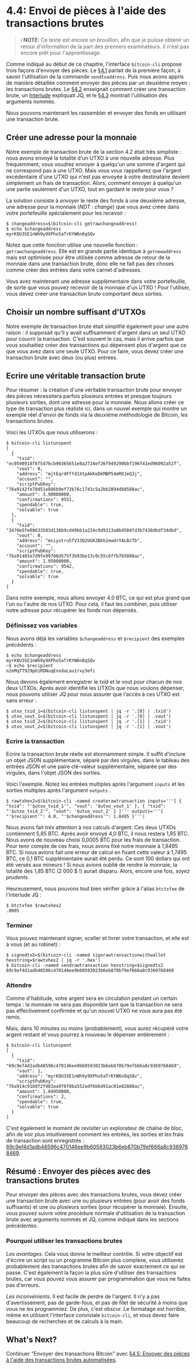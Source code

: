 # 4.4: Envoi de pièces à l'aide des transactions brutes

> :information_source: **NOTE:** Ce texte est encore un brouillon, afin que je puisse obtenir un retour d'information de la part des premiers examinateurs. Il n'est pas encore prêt pour l'apprentissage.

Comme indiqué au début de ce chapitre, l'interface `bitcoin-cli` propose trois façons d'envoyer des pièces. Le [§4.1](04_1_Envoi_de_pieces_par_la_voie_la_plus_simple.md) parlait de la première façon, à savoir l'utilisation de la commande `sendtoaddress`. Puis nous avons appris de manière détaillée comment envoyer des pièces par un deuxième moyen : les transactions brutes. Le [§4.2](04_2_Creation_d_une_transaction_brute.md) enseignait comment créer une transaction brute, un [Interlude](04_2__Interlude_Utilisation_de_JQ.md) expliquait JQ, et le [§4.3](04_3_Creation_d_une_transaction_brute_avec_des_arguments_nommes.md) montrait l'utilisation des arguments nommés.

Nous pouvons maintenant les rassembler et envoyer des fonds en utilisant une transaction brute.

## Créer une adresse pour la monnaie

Notre exemple de transaction brute de la section 4.2 était très simpliste : nous avons envoyé la totalité d'un UTXO à une nouvelle adresse. Plus fréquemment, vous voudrez envoyer à quelqu'un une somme d'argent qui ne correspond pas à une UTXO. Mais vous vous rappellerez que l'argent excédentaire d'une UTXO qui n'est pas envoyée à votre destinataire devient simplement un frais de transaction. Alors, comment envoyer à quelqu'un une partie seulement d'un UTXO, tout en gardant le reste pour vous ?

La solution consiste à _envoyer_ le reste des fonds à une deuxième adresse, une adresse pour la monnaie (_NDT : change_) que vous avez créée dans votre portefeuille spécialement pour les recevoir :

```
$ changeaddress=$(bitcoin-cli getrawchangeaddress)
$ echo $changeaddress
myrK8U3SE1nWh9y9XPho5aTrKYW6n8qSQv
```
Notez que cette fonction utilise une nouvelle fonction : `getrawchangeaddress`. Elle est en grande partie identique à `getnewaddress` mais est optimisée pour être utilisée comme adresse de retour de la monnaie dans une transaction brute, donc elle ne fait pas des choses comme créer des entrées dans votre carnet d'adresses.

Vous avez maintenant une adresse supplémentaire dans votre portefeuille, de sorte que vous pouvez recevoir de la monnaie d'un UTXO ! Pour l'utiliser, vous devez créer une transaction brute comportant deux sorties.

## Choisir un nombre suffisant d'UTXOs

Notre exemple de transaction brute était simplifié également pour une autre raison : il supposait qu'il y avait suffisamment d'argent dans un seul UTXO pour couvrir la transaction. C'est souvent le cas, mais il arrive parfois que vous souhaitiez créer des transactions qui dépensent plus d'argent que ce que vous avez dans une seule UTXO. Pour ce faire, vous devez créer une transaction brute avec deux (ou plus) entrées.

## Ecrire une véritable transaction brute

Pour résumer : la création d'une véritable transaction brute pour envoyer des pièces nécessitera parfois plusieurs entrées et presque toujours plusieurs sorties, dont une adresse pour la monnaie. Nous allons créer ce type de transaction plus réaliste ici, dans un nouvel exemple qui montre un exemple réel d'envoi de fonds via la deuxième méthodologie de Bitcoin, les transactions brutes.

Voici les UTXOs que nous utiliserons :

```
$ bitcoin-cli listunspent
[
  {
    "txid": "ec0598918f6f5476cb90365651e8a2724ef26f949290bbf196f41ed96092a52f",
    "vout": 0,
    "address": "mjtEqr4Fffd1XtpAkKoDkMBP54mMXJeQ3j",
    "account": "",
    "scriptPubKey": "76a9142fe70d51e886b9ef73b76c1743c5a2bb2894db8588ac",
    "amount": 3.90000000,
    "confirmations": 9551,
    "spendable": true,
    "solvable": true
  },
  {
    "txid": "3470e5fe08633583d136b9cd49bb1a224c9d9313a0b4584fd3b7438dbdf34dbd",
    "vout": 0,
    "address": "msiyutru5TV33Q2UGK2Bbh2ewdrYALBzTb",
    "account": "",
    "scriptPubKey": "76a91485e7d9fe99708d575f3b93be13c0c55c6ffb765088ac",
    "amount": 1.95000000,
    "confirmations": 9542,
    "spendable": true,
    "solvable": true
  }
]

```
Dans notre exemple, nous allons envoyer 4.0 BTC, ce qui est plus grand que l'un ou l'autre de nos UTXO. Pour cela, il faut les combiner, puis utiliser notre adresse pour récupérer les fonds non dépensés.

### Définissez vos variables

Nous avons déjà les variables `$changeaddress` et `$recipient` des exemples précédents :

```
$ echo $changeaddress
myrK8U3SE1nWh9y9XPho5aTrKYW6n8qSQv
~$ echo $recipient
n2eMqTT929pb1RDNuqEnxdaLau1rxy3efi
```
Nous devons également enregistrer le txid et le vout pour chacun de nos deux UTXOs. Après avoir identifié les UTXOs que nous voulons dépenser, nous pouvons utiliser JQ pour nous assurer que l'accès à ces UTXO est sans erreur :
```
$ utxo_txid_1=$(bitcoin-cli listunspent | jq -r '.[0] | .txid')
$ utxo_vout_1=$(bitcoin-cli listunspent | jq -r '.[0] | .vout')
$ utxo_txid_2=$(bitcoin-cli listunspent | jq -r '.[1] | .txid')
$ utxo_vout_2=$(bitcoin-cli listunspent | jq -r '.[1] | .vout')
```

### Ecrire la transaction

Ecrire la transaction brute réelle est étonnamment simple. Il suffit d'inclure un objet JSON supplémentaire, séparé par des virgules, dans le tableau des entrées JSON et une paire clé-valeur supplémentaire, séparée par des virgules, dans l'objet JSON des sorties.

Voici l'exemple. Notez les entrées multiples après l'argument `inputs`  et les sorties multiples après l'argument `outputs` .

```
$ rawtxhex2=$(bitcoin-cli -named createrawtransaction inputs='''[ { "txid": "'$utxo_txid_1'", "vout": '$utxo_vout_1' }, { "txid": "'$utxo_txid_2'", "vout": '$utxo_vout_2' } ]''' outputs='''{ "'$recipient'": 4.0, "'$changeaddress'": 1.8495 }''')
```
Nous avons fait _très_ attention à nos calculs d'argent. Ces deux UTXOs contiennent 5,85 BTC. Après avoir envoyé 4,0 BTC, il nous restera 1,85 BTC. Nous avons de nouveau choisi 0,0005 BTC pour les frais de transaction. Pour tenir compte de ces frais, nous avons fixé notre monnaie à 1,8495 BTC. Si nous avions fait une erreur de calcul en fixant cette valeur à 1,7495 BTC, ce 0,1 BTC supplémentaire aurait été perdu. Ce sont 100 dollars qui ont été versés aux mineurs ! Si nous avions oublié de rendre la monnaie, la totalité des 1,85 BTC (2 000 $ !) aurait disparu. Alors, encore une fois, _soyez prudents_. 

Heureusement, nous pouvons tout bien vérifier grâce à l'alias `btctxfee` de l'interlude JQ :

```
$ btctxfee $rawtxhex2
.0005
```

### Terminer

Vous pouvez maintenant signer, sceller et livrer votre transaction, et elle est à vous (et au robinet) :
```
$ signedtx2=$(bitcoin-cli -named signrawtransactionwithwallet hexstring=$rawtxhex2 | jq -r '.hex')
$ bitcoin-cli -named sendrawtransaction hexstring=$signedtx2
69c9ef4d1adb48596c470146ee9b60593023b6eb870b79ef666a8c9369768469
```

### Attendre

Comme d'habitude, votre argent sera en circulation pendant un certain temps : la monnaie ne sera pas disponible tant que la transaction ne sera pas effectivement confirmée et qu'un nouvel UTXO ne vous aura pas été remis.

Mais, dans 10 minutes ou moins (probablement), vous aurez récupéré votre argent restant et vous pourrez à nouveau le dépenser entièrement :

```
$ bitcoin-cli listunspent
[
  {
    "txid": "69c9ef4d1adb48596c470146ee9b60593023b6eb870b79ef666a8c9369768469",
    "vout": 1,
    "address": "myrK8U3SE1nWh9y9XPho5aTrKYW6n8qSQv",
    "scriptPubKey": "76a914c91b8f2f983aa9f8f0ba552adf6b6491ac01e02888ac",
    "amount": 1.84950000,
    "confirmations": 2,
    "spendable": true,
    "solvable": true
  }
]
```

C'est également le moment de revisiter un explorateur de chaîne de bloc, afin de voir plus intuitivement comment les entrées, les sorties et les frais de transaction sont enregistrés : [69c9ef4d1adb48596c470146ee9b60593023b6eb870b79ef666a8c9369768469](https://live.blockcypher.com/btc-testnet/tx/69c9ef4d1adb48596c470146ee9b60593023b6eb870b79ef666a8c9369768469/).

## Résumé : Envoyer des pièces avec des transactions brutes

Pour envoyer des pièces avec des transactions brutes, vous devez créer une transaction brute avec une ou plusieurs entrées (pour avoir des fonds suffisants) et une ou plusieurs sorties (pour récupérer la monnaie). Ensuite, vous pouvez suivre votre procédure normale d'utilisation de la transaction brute avec arguments nommés et JQ, comme indiqué dans les sections précédentes.

### Pourquoi utiliser les transactions brutes

_Les avantages._ Cela vous donne le meilleur contrôle. Si votre objectif est d'écrire un script ou un programme Bitcoin plus complexe, vous utiliserez probablement des transactions brutes afin de savoir exactement ce qui se passe. C'est également la façon la plus sûre d'utiliser des transactions brutes, car vous pouvez vous assurer par programmation que vous ne faites pas d'erreurs.

_Les inconvénients._ Il est facile de perdre de l'argent. Il n'y a pas d'avertissement, pas de garde-fous, et pas de filet de sécurité à moins que vous ne les programmiez. De plus, c'est obscur. Le formatage est horrible, même en utilisant l'interface conviviale `bitcoin-cli`, et vous devez faire beaucoup de recherches et de calculs à la main.

## What's Next?

Continuer "Envoyer des transactions Bitcoin" avec [§4.5: Envoyer des pièces à l'aide des transactions brutes automatisées](04_5_Envoyer_des_pieces_a_l_aide_des_transactions_brutes_automatisees.md).

